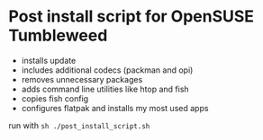 # Post install script for OpenSUSE Tumbleweed

* installs update
* includes additional codecs (packman and opi)
* removes unnecessary packages
* adds command line utilities like htop and fish
* copies fish config
* configures flatpak and installs my most used apps

run with
``` sh ./post_install_script.sh ```